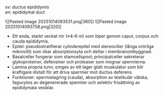 sv: ductus epididymis  
en: epididymal duct

![[Pasted image 20251014093531.png|360]]
![[Pasted image 20251014093758.png|320]]

- Ett enda, starkt veckat rör (≈4–6 m) som löper genom caput, corpus och cauda epididymis.
- Epitel: pseudostratifierat cylinderepitel med stereocilier (långa orörliga mikrovilli) som ökar absorptionsyta och deltar i membranombyggnad.
- Basalceller fungerar som stamcellspool; principalceller sekreterar glykoproteiner, defensiner och proteaser som mognar spermierna.
- Lamina propria tunn; omges av ett lager glatt muskulatur som blir kraftigare distalt för att driva spermier mot ductus deferens.
- Funktioner: spermielagring (cauda), absorption av testikulär vätska, fagocytos av degenererade spermier och selektiv frisättning av epididymala vesiklar.
